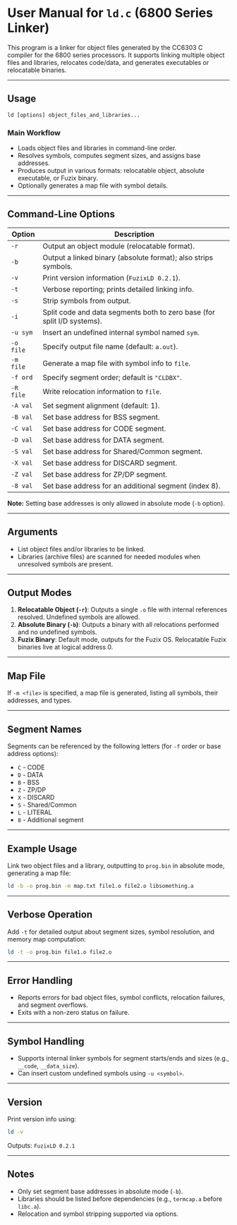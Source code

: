 # User Manual for `ld.c` (6800 Series Linker)

This program is a linker for object files generated by the CC6303 C compiler for the 6800 series processors. It supports linking multiple object files and libraries, relocates code/data, and generates executables or relocatable binaries.

---

## Usage

```
ld [options] object_files_and_libraries...
```

### Main Workflow

- Loads object files and libraries in command-line order.
- Resolves symbols, computes segment sizes, and assigns base addresses.
- Produces output in various formats: relocatable object, absolute executable, or Fuzix binary.
- Optionally generates a map file with symbol details.

---

## Command-Line Options

| Option    | Description                                                                                     |
|-----------|------------------------------------------------------------------------------------------------|
| `-r`      | Output an object module (relocatable format).                                                  |
| `-b`      | Output a linked binary (absolute format); also strips symbols.                                 |
| `-v`      | Print version information (`FuzixLD 0.2.1`).                                                   |
| `-t`      | Verbose reporting; prints detailed linking info.                                               |
| `-s`      | Strip symbols from output.                                                                     |
| `-i`      | Split code and data segments both to zero base (for split I/D systems).                        |
| `-u sym`  | Insert an undefined internal symbol named `sym`.                                               |
| `-o file` | Specify output file name (default: `a.out`).                                                   |
| `-m file` | Generate a map file with symbol info to `file`.                                                |
| `-f ord`  | Specify segment order; default is `"CLDBX"`.                                                   |
| `-R file` | Write relocation information to `file`.                                                        |
| `-A val`  | Set segment alignment (default: 1).                                                            |
| `-B val`  | Set base address for BSS segment.                                                              |
| `-C val`  | Set base address for CODE segment.                                                             |
| `-D val`  | Set base address for DATA segment.                                                             |
| `-S val`  | Set base address for Shared/Common segment.                                                    |
| `-X val`  | Set base address for DISCARD segment.                                                          |
| `-Z val`  | Set base address for ZP/DP segment.                                                            |
| `-8 val`  | Set base address for an additional segment (index 8).                                          |

**Note:** Setting base addresses is only allowed in absolute mode (`-b` option).

---

## Arguments

- List object files and/or libraries to be linked.
- Libraries (archive files) are scanned for needed modules when unresolved symbols are present.

---

## Output Modes

1. **Relocatable Object (`-r`)**: Outputs a single `.o` file with internal references resolved. Undefined symbols are allowed.
2. **Absolute Binary (`-b`)**: Outputs a binary with all relocations performed and no undefined symbols.
3. **Fuzix Binary**: Default mode, outputs for the Fuzix OS. Relocatable Fuzix binaries live at logical address 0.

---

## Map File

If `-m <file>` is specified, a map file is generated, listing all symbols, their addresses, and types.

---

## Segment Names

Segments can be referenced by the following letters (for `-f` order or base address options):

- `C` - CODE
- `D` - DATA
- `B` - BSS
- `Z` - ZP/DP
- `X` - DISCARD
- `S` - Shared/Common
- `L` - LITERAL
- `8` - Additional segment

---

## Example Usage

Link two object files and a library, outputting to `prog.bin` in absolute mode, generating a map file:

```sh
ld -b -o prog.bin -m map.txt file1.o file2.o libsomething.a
```

---

## Verbose Operation

Add `-t` for detailed output about segment sizes, symbol resolution, and memory map computation:

```sh
ld -t -o prog.bin file1.o file2.o
```

---

## Error Handling

- Reports errors for bad object files, symbol conflicts, relocation failures, and segment overflows.
- Exits with a non-zero status on failure.

---

## Symbol Handling

- Supports internal linker symbols for segment starts/ends and sizes (e.g., `__code`, `__data_size`).
- Can insert custom undefined symbols using `-u <symbol>`.

---

## Version

Print version info using:

```sh
ld -v
```

Outputs: `FuzixLD 0.2.1`

---

## Notes

- Only set segment base addresses in absolute mode (`-b`).
- Libraries should be listed before dependencies (e.g., `termcap.a` before `libc.a`).
- Relocation and symbol stripping supported via options.
